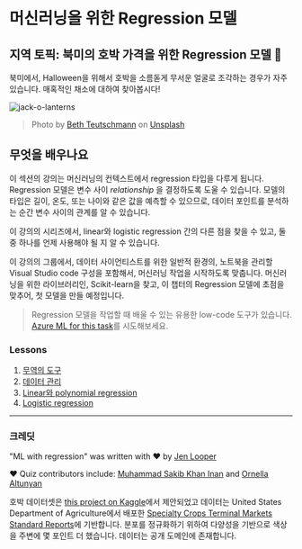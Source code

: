 # 머신러닝을 위한 Regression 모델

## 지역 토픽: 북미의 호박 가격을 위한 Regression 모델 🎃

북미에서, Halloween을 위해서 호박을 소름돋게 무서운 얼굴로 조각하는 경우가 자주 있습니다. 매혹적인 채소에 대하여 찾아봅시다!

![jack-o-lanterns](../images/jack-o-lanterns.jpg)
> Photo by <a href="https://unsplash.com/@teutschmann?utm_source=unsplash&utm_medium=referral&utm_content=creditCopyText">Beth Teutschmann</a> on <a href="https://unsplash.com/s/photos/jack-o-lanterns?utm_source=unsplash&utm_medium=referral&utm_content=creditCopyText">Unsplash</a>
  
## 무엇을 배우나요

이 섹션의 강의는 머신러닝의 컨텍스트에서 regression 타입을 다루게 됩니다. Regression 모델은 변수 사이 _relationship_ 을 결정하도록 도울 수 있습니다. 모델의 타입은 길이, 온도, 또는 나이와 같은 값을 예측할 수 있으므로, 데이터 포인트를 분석하는 순간 변수 사이의 관계를 알 수 있습니다.

이 강의의 시리즈에서, linear와 logistic regression 간의 다른 점을 찾을 수 있고, 둘 중 하나를 언제 사용해야 될 지 알 수 있습니다.

이 강의의 그룹에서, 데이터 사이언티스트를 위한 일반적 환경의, 노트북을 관리할 Visual Studio code 구성을 포함해서, 머신러닝 작업을 시작하도록 맞춥니다. 머신러닝을 위한 라이브러리인, Scikit-learn을 찾고, 이 챕터의 Regression 모델에 초점을 맞추어, 첫 모델을 만들 예정입니다.

> Regression 모델을 작업할 때 배울 수 있는 유용한 low-code 도구가 있습니다. [Azure ML for this task](https://docs.microsoft.com/learn/modules/create-regression-model-azure-machine-learning-designer/?WT.mc_id=academic-77952-leestott)를 시도해보세요.

### Lessons

1. [무역의 도구](../1-Tools/translations/README.ko.md)
2. [데이터 관리](../2-Data/translations/README.ko.md)
3. [Linear와 polynomial regression](../3-Linear/translations/README.ko.md)
4. [Logistic regression](../4-Logistic/translations/README.ko.md)

---
### 크레딧

"ML with regression" was written with ♥️ by [Jen Looper](https://twitter.com/jenlooper)

♥️ Quiz contributors include: [Muhammad Sakib Khan Inan](https://twitter.com/Sakibinan) and [Ornella Altunyan](https://twitter.com/ornelladotcom)

호박 데이터셋은 [this project on Kaggle](https://www.kaggle.com/usda/a-year-of-pumpkin-prices)에서 제안되었고 데이터는 United States Department of Agriculture에서 배포한 [Specialty Crops Terminal Markets Standard Reports](https://www.marketnews.usda.gov/mnp/fv-report-config-step1?type=termPrice)에 기반합니다. 분포를 정규화하기 위하여 다양성을 기반으로 색상을 주변에 몇 포인트 더 했습니다. 데이터는 공개 도메인에 존재합니다.
 
